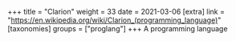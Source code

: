 +++
title = "Clarion"
weight = 33
date = 2021-03-06
[extra]
link = "https://en.wikipedia.org/wiki/Clarion_(programming_language)"
[taxonomies]
groups = ["proglang"]
+++
A programming language

